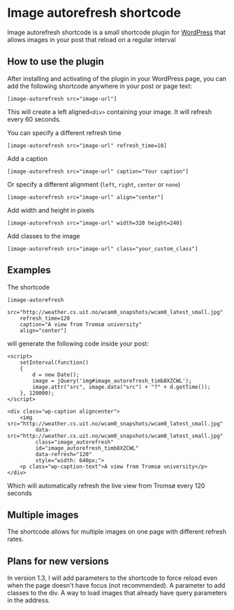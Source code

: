 # Image autorefresh shortcode

Image autorefresh shortcode is a small shortcode plugin for [WordPress](http://wordpress.org) that allows images in your post that reload on a regular interval

## How to use the plugin

After installing and activating of the plugin in your WordPress page, you can add the following shortcode anywhere in your post or page text:

    [image-autorefresh src="image-url"]

This will create a left aligned`<div>` containing your image. It will refresh every 60 seconds.

You can specify a different refresh time

    [image-autorefresh src="image-url" refresh_time=10]
    
Add a caption

    [image-autorefresh src="image-url" caption="Your caption"]

Or specify a different alignment (`left`, `right`, `center` or `none`)

    [image-autorefresh src="image-url" align="center"]
    
Add width and height in pixels   

    [image-autorefresh src="image-url" width=320 height=240]
    
Add classes to the image

    [image-autorefresh src="image-url" class="your_custom_class"]
    
## Examples

The shortcode

    [image-autorefresh
        src="http://weather.cs.uit.no/wcam0_snapshots/wcam0_latest_small.jpg"
        refresh_time=120
        caption="A view from Tromsø university"
        align="center"]

will generate the following code inside your post:

    <script>
	    setInterval(function()
        {
            d = new Date();
            image = jQuery('img#image_autorefresh_timb8XZCWL');
            image.attr("src", image.data("src") + "?" + d.getTime());
        }, 120000);
	</script>

    <div class="wp-caption aligncenter">
	    <img src="http://weather.cs.uit.no/wcam0_snapshots/wcam0_latest_small.jpg"
	         data-src="http://weather.cs.uit.no/wcam0_snapshots/wcam0_latest_small.jpg"
	         class="image_autorefresh"
	         id="image_autorefresh_timb8XZCWL"
	         data-refresh="120"
	         style="width: 640px;">
	    <p class="wp-caption-text">A view from Tromsø university</p>
	</div>

Which will automatically refresh the live view from Troms&oslash; every 120 seconds


## Multiple images

The shortcode allows for multiple images on one page with different refresh rates.

## Plans for new versions

In version 1.3, I will add parameters to the shortcode to force reload even when the page doesn't have focus (not recommended). 
A parameter to add classes to the div. A way to load images that already have query parameters in the address.

